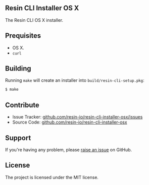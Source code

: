 Resin CLI Installer OS X
------------------------

The Resin CLI OS X installer.

Prequisites
-----------

- OS X.
- `curl`

Building
--------

Running `make` will create an installer into `build/resin-cli-setup.pkg`:

```sh
$ make
```

Contribute
----------

- Issue Tracker: [github.com/resin-io/resin-cli-installer-osx/issues](https://github.com/resin-io/resin-cli-installer-osx/issues)
- Source Code: [github.com/resin-io/resin-cli-installer-osx](https://github.com/resin-io/resin-cli-installer-osx)

Support
-------

If you're having any problem, please [raise an issue](https://github.com/resin-io/resin-cli-installer-osx/issues/new) on GitHub.

License
-------

The project is licensed under the MIT license.
